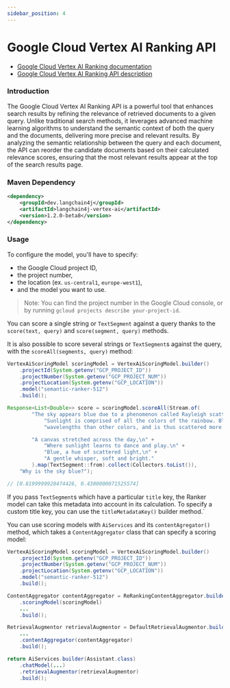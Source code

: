 ```yaml
---
sidebar_position: 4
---
```


# Google Cloud Vertex AI Ranking API

- [Google Cloud Vertex AI Ranking documentation](https://cloud.google.com/generative-ai-app-builder/docs/ranking)
- [Google Cloud Vertex AI Ranking API description](https://cloud.google.com/generative-ai-app-builder/docs/reference/rest/v1/projects.locations.rankingConfigs/rank)


### Introduction

The Google Cloud Vertex AI Ranking API is a powerful tool that enhances search results by refining the relevance of
retrieved documents to a given query. Unlike traditional search methods, it leverages advanced machine learning 
algorithms to understand the semantic context of both the query and the documents, delivering more precise and relevant 
results. By analyzing the semantic relationship between the query and each document, the API can reorder the candidate 
documents based on their calculated relevance scores, ensuring that the most relevant results appear at the top of the 
search results page.

### Maven Dependency

```xml
<dependency>
    <groupId>dev.langchain4j</groupId>
    <artifactId>langchain4j-vertex-ai</artifactId>
    <version>1.2.0-beta8</version>
</dependency>
```

### Usage

To configure the model, you'll have to specify:
* the Google Cloud project ID, 
* the project number, 
* the location (ex. `us-central1`, `europe-west1`), 
* and the model you want to use.

> Note: You can find the project number in the Google Cloud console, or by running `gcloud projects describe your-project-id`.

You can score a single string or `TextSegment` against a query 
thanks to the `score(text, query)` and `score(segment, query)` methods.

It is also possible to score several strings or `TextSegment`s against the query, 
with the `scoreAll(segments, query)` method:

```java
VertexAiScoringModel scoringModel = VertexAiScoringModel.builder()
    .projectId(System.getenv("GCP_PROJECT_ID"))
    .projectNumber(System.getenv("GCP_PROJECT_NUM"))
    .projectLocation(System.getenv("GCP_LOCATION"))
    .model("semantic-ranker-512")
    .build();

Response<List<Double>> score = scoringModel.scoreAll(Stream.of(
        "The sky appears blue due to a phenomenon called Rayleigh scattering. " +
            "Sunlight is comprised of all the colors of the rainbow. Blue light has shorter " +
            "wavelengths than other colors, and is thus scattered more easily.",

        "A canvas stretched across the day,\n" +
            "Where sunlight learns to dance and play.\n" +
            "Blue, a hue of scattered light,\n" +
            "A gentle whisper, soft and bright."
        ).map(TextSegment::from).collect(Collectors.toList()),
    "Why is the sky blue?");

// [0.8199999928474426, 0.4300000071525574]
```

If you pass `TextSegment`s which have a particular `title` key, the Ranker model can take this metadata into account in its calculation.
To specify a custom title key, you can use the `titleMetadataKey()` builder method.`

You can use scoring models with `AiServices` and its `contentAgregator()` method, 
which takes a `ContentAggregator` class that can specify a scoring model:

```java
VertexAiScoringModel scoringModel = VertexAiScoringModel.builder()
    .projectId(System.getenv("GCP_PROJECT_ID"))
    .projectNumber(System.getenv("GCP_PROJECT_NUM"))
    .projectLocation(System.getenv("GCP_LOCATION"))
    .model("semantic-ranker-512")
    .build();

ContentAggregator contentAggregator = ReRankingContentAggregator.builder()
    .scoringModel(scoringModel)
    ... 
    .build();

RetrievalAugmentor retrievalAugmentor = DefaultRetrievalAugmentor.builder()
    ...
    .contentAggregator(contentAggregator)
    .build();

return AiServices.builder(Assistant.class)
    .chatModel(...)
    .retrievalAugmentor(retrievalAugmentor)
    .build();
```
